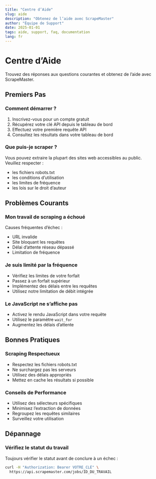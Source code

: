 ```yaml
---
title: "Centre d’Aide"
slug: aide
description: "Obtenez de l’aide avec ScrapeMaster"
author: "Équipe de Support"
date: 2025-01-01
tags: aide, support, faq, documentation
lang: fr
---
```


# Centre d’Aide

Trouvez des réponses aux questions courantes et obtenez de l’aide avec ScrapeMaster.

## Premiers Pas

### Comment démarrer ?
1. Inscrivez-vous pour un compte gratuit  
2. Récupérez votre clé API depuis le tableau de bord  
3. Effectuez votre première requête API  
4. Consultez les résultats dans votre tableau de bord  

### Que puis-je scraper ?
Vous pouvez extraire la plupart des sites web accessibles au public. Veuillez respecter :  
- les fichiers robots.txt  
- les conditions d’utilisation  
- les limites de fréquence  
- les lois sur le droit d’auteur  

## Problèmes Courants

### Mon travail de scraping a échoué  
Causes fréquentes d’échec :  
- URL invalide  
- Site bloquant les requêtes  
- Délai d’attente réseau dépassé  
- Limitation de fréquence  

### Je suis limité par la fréquence  
- Vérifiez les limites de votre forfait  
- Passez à un forfait supérieur  
- Implémentez des délais entre les requêtes  
- Utilisez notre limitation de débit intégrée  

### Le JavaScript ne s’affiche pas  
- Activez le rendu JavaScript dans votre requête  
- Utilisez le paramètre `wait_for`  
- Augmentez les délais d’attente  

## Bonnes Pratiques

### Scraping Respectueux  
- Respectez les fichiers robots.txt  
- Ne surchargez pas les serveurs  
- Utilisez des délais appropriés  
- Mettez en cache les résultats si possible  

### Conseils de Performance  
- Utilisez des sélecteurs spécifiques  
- Minimisez l’extraction de données  
- Regroupez les requêtes similaires  
- Surveillez votre utilisation  

## Dépannage

### Vérifiez le statut du travail  
Toujours vérifier le statut avant de conclure à un échec :  
```bash
curl -H "Authorization: Bearer VOTRE_CLÉ" \
  https://api.scrapemaster.com/jobs/ID_DU_TRAVAIL
